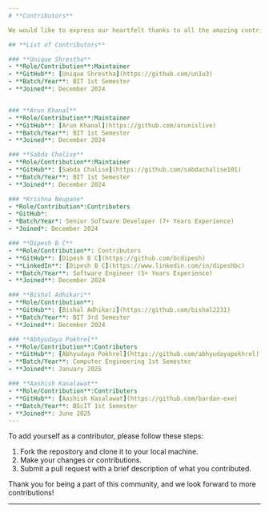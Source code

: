 ```yaml
---
# **Contributors**

We would like to express our heartfelt thanks to all the amazing contributors who have helped make **IOST - Initiative for Open Source Technology** a vibrant and growing community. Your contributions, both big and small, are highly appreciated!

## **List of Contributors**

### **Unique Shrestha**
- **Role/Contribution**:Maintainer
- **GitHub**: [Unique Shrestha](https://github.com/un1u3)
- **Batch/Year**: BIT 1st Semester
- **Joined**: December 2024


### **Arun Khanal**
- **Role/Contribution**:Maintainer
- **GitHub**: [Arun Khanal](https://github.com/arunislive)
- **Batch/Year**: BIT 1st Semester
- **Joined**: December 2024

### **Sabda Chalise**
- **Role/Contribution**:Maintainer
- **GitHub**: [Sabda Chalise](https://github.com/sabdachalise101)
- **Batch/Year**: BIT 1st Semester
- **Joined**: December 2024

### *Krishna Neupane*
- *Role/Contribution*:Contributers
- *GitHub*: 
- *Batch/Year*: Senior Software Developer (7+ Years Experience)
- *Joined*: December 2024

### **Dipesh B C**
- **Role/Contribution**: Contributers
- **GitHub**: [Dipesh B C](https://github.com/bcdipesh)
- **LinkedIn**: [Dipesh B C](https://www.linkedin.com/in/dipeshbc)
- **Batch/Year**: Software Engineer (5+ Years Experience)
- **Joined**: December 2024

### **Bishal Adhikari**
- **Role/Contribution**:
- **GitHub**: [Bishal Adhikari](https://github.com/bishal2231)
- **Batch/Year**: BIT 3rd Semester
- **Joined**: December 2024

### **Abhyudaya Pokhrel**
- **Role/Contribution**:Contributers
- **GitHub**: [Abhyudaya Pokhrel](https://github.com/abhyudayapokhrel)
- **Batch/Year**: Computer Engineering 1st Semester
- **Joined**: January 2025

### **Aashish Kasalawat**
- **Role/Contribution**:Contributers
- **GitHub**: [Aashish Kasalawat](https://github.com/bardan-exe)
- **Batch/Year**: BScIT 1st Semester
- **Joined**: June 2025
---
```


To add yourself as a contributor, please follow these steps:

1. Fork the repository and clone it to your local machine.
2. Make your changes or contributions.
3. Submit a pull request with a brief description of what you contributed.

Thank you for being a part of this community, and we look forward to more contributions!

---
